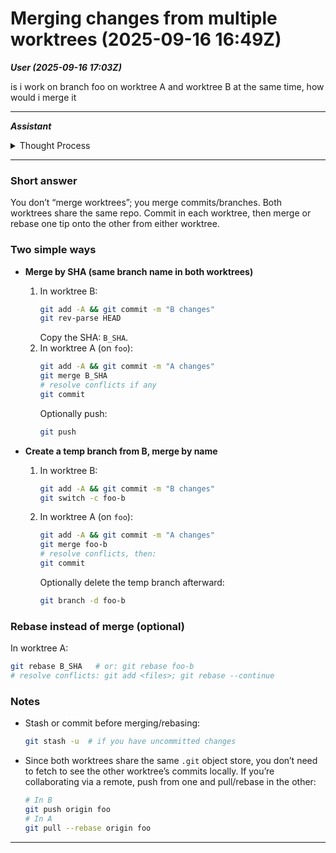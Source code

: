 <!-- Generated by SpecStory -->

# Merging changes from multiple worktrees (2025-09-16 16:49Z)

_**User (2025-09-16 17:03Z)**_

is i work on branch foo on worktree A and worktree B at the same time, how would i merge it

---

_**Assistant**_

<think><details><summary>Thought Process</summary>**Addressing a git question**

I need to answer a git-related question without making code edits. I’ll provide clear steps for merging in the same branch developed across two worktrees. If the commits have diverged, they need to be integrated by committing in each one, followed by pushing/pulling or fetching and merging/rebasing. Since both worktrees are on the same branch, their histories will diverge if used simultaneously. To merge, I can check out the branch in one worktree and merge the commits from the other.
**Clarifying the git merge process**

Since both worktrees are on the same branch 'foo', you can't merge it into itself. Instead, if there are two tips, you can fast-forward one by resetting to the other tip or create a merge commit using `git merge <other-tip-sha>`. In worktree B, commit any changes and create a new branch 'foo-b' if needed. Then in worktree A, commit changes and merge branch B or rebase as necessary. If they diverged, use `git merge <B_tip_sha>` or `git pull --rebase` for the remote. Let's keep it concise with clear commands.
**Merging worktrees effectively**

The user may want to merge worktrees back into one. Since they share the same repository, there’s no special operation needed—just commit changes in both worktrees then integrate them through merge or rebase. I should point out that while working on the same branch in two worktrees is allowed, the last one to update must perform the merge. Examples include using `git rev-parse HEAD` in worktree B and merging that SHA in worktree A. Alternatively, I can create a new branch in B and merge or rebase it in A as needed. A brief summary at the end is important, so I’ll include that!</details></think>

---

### Short answer
You don’t “merge worktrees”; you merge commits/branches. Both worktrees share the same repo. Commit in each worktree, then merge or rebase one tip onto the other from either worktree.

### Two simple ways

- **Merge by SHA (same branch name in both worktrees)**
  1. In worktree B:
     ```bash
     git add -A && git commit -m "B changes"
     git rev-parse HEAD
     ```
     Copy the SHA: `B_SHA`.
  2. In worktree A (on `foo`):
     ```bash
     git add -A && git commit -m "A changes"
     git merge B_SHA
     # resolve conflicts if any
     git commit
     ```
     Optionally push:
     ```bash
     git push
     ```

- **Create a temp branch from B, merge by name**
  1. In worktree B:
     ```bash
     git add -A && git commit -m "B changes"
     git switch -c foo-b
     ```
  2. In worktree A (on `foo`):
     ```bash
     git add -A && git commit -m "A changes"
     git merge foo-b
     # resolve conflicts, then:
     git commit
     ```
     Optionally delete the temp branch afterward:
     ```bash
     git branch -d foo-b
     ```

### Rebase instead of merge (optional)
In worktree A:
```bash
git rebase B_SHA   # or: git rebase foo-b
# resolve conflicts: git add <files>; git rebase --continue
```

### Notes
- Stash or commit before merging/rebasing:
  ```bash
  git stash -u  # if you have uncommitted changes
  ```
- Since both worktrees share the same `.git` object store, you don’t need to fetch to see the other worktree’s commits locally. If you’re collaborating via a remote, push from one and pull/rebase in the other:
  ```bash
  # In B
  git push origin foo
  # In A
  git pull --rebase origin foo
  ```

---


